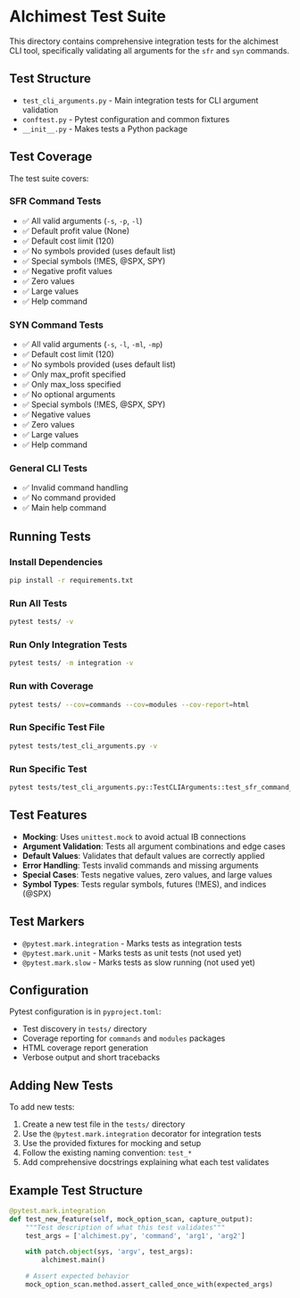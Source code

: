 # Alchimest Test Suite

This directory contains comprehensive integration tests for the alchimest CLI tool, specifically validating all arguments for the `sfr` and `syn` commands.

## Test Structure

- `test_cli_arguments.py` - Main integration tests for CLI argument validation
- `conftest.py` - Pytest configuration and common fixtures
- `__init__.py` - Makes tests a Python package

## Test Coverage

The test suite covers:

### SFR Command Tests
- ✅ All valid arguments (`-s`, `-p`, `-l`)
- ✅ Default profit value (None)
- ✅ Default cost limit (120)
- ✅ No symbols provided (uses default list)
- ✅ Special symbols (!MES, @SPX, SPY)
- ✅ Negative profit values
- ✅ Zero values
- ✅ Large values
- ✅ Help command

### SYN Command Tests
- ✅ All valid arguments (`-s`, `-l`, `-ml`, `-mp`)
- ✅ Default cost limit (120)
- ✅ No symbols provided (uses default list)
- ✅ Only max_profit specified
- ✅ Only max_loss specified
- ✅ No optional arguments
- ✅ Special symbols (!MES, @SPX, SPY)
- ✅ Negative values
- ✅ Zero values
- ✅ Large values
- ✅ Help command

### General CLI Tests
- ✅ Invalid command handling
- ✅ No command provided
- ✅ Main help command

## Running Tests

### Install Dependencies
```bash
pip install -r requirements.txt
```

### Run All Tests
```bash
pytest tests/ -v
```

### Run Only Integration Tests
```bash
pytest tests/ -m integration -v
```

### Run with Coverage
```bash
pytest tests/ --cov=commands --cov=modules --cov-report=html
```

### Run Specific Test File
```bash
pytest tests/test_cli_arguments.py -v
```

### Run Specific Test
```bash
pytest tests/test_cli_arguments.py::TestCLIArguments::test_sfr_command_with_all_valid_arguments -v
```

## Test Features

- **Mocking**: Uses `unittest.mock` to avoid actual IB connections
- **Argument Validation**: Tests all argument combinations and edge cases
- **Default Values**: Validates that default values are correctly applied
- **Error Handling**: Tests invalid commands and missing arguments
- **Special Cases**: Tests negative values, zero values, and large values
- **Symbol Types**: Tests regular symbols, futures (!MES), and indices (@SPX)

## Test Markers

- `@pytest.mark.integration` - Marks tests as integration tests
- `@pytest.mark.unit` - Marks tests as unit tests (not used yet)
- `@pytest.mark.slow` - Marks tests as slow running (not used yet)

## Configuration

Pytest configuration is in `pyproject.toml`:
- Test discovery in `tests/` directory
- Coverage reporting for `commands` and `modules` packages
- HTML coverage report generation
- Verbose output and short tracebacks

## Adding New Tests

To add new tests:

1. Create a new test file in the `tests/` directory
2. Use the `@pytest.mark.integration` decorator for integration tests
3. Use the provided fixtures for mocking and setup
4. Follow the existing naming convention: `test_*`
5. Add comprehensive docstrings explaining what each test validates

## Example Test Structure

```python
@pytest.mark.integration
def test_new_feature(self, mock_option_scan, capture_output):
    """Test description of what this test validates"""
    test_args = ['alchimest.py', 'command', 'arg1', 'arg2']

    with patch.object(sys, 'argv', test_args):
        alchimest.main()

    # Assert expected behavior
    mock_option_scan.method.assert_called_once_with(expected_args)
```
